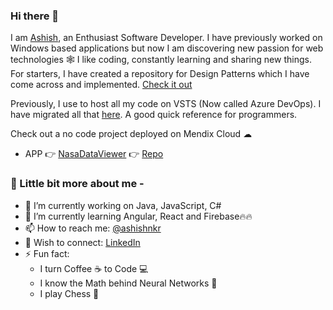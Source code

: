 ### Hi there 👋

I am [Ashish](https://www.linkedin.com/in/ashishnerkar/), an Enthusiast Software Developer. I have previously worked on Windows based applications but now I am discovering new passion for web technologies 🕸
I like coding, constantly learning and sharing new things. For starters, I have created a repository for Design Patterns which I have come across and implemented.
[Check it out](https://github.com/ashishnkr/DesignPatterns)

Previously, I use to host all my code on VSTS (Now called Azure DevOps). I have migrated all that [here](https://github.com/ashishnkr/FromAzureDevOps). A good quick reference for programmers.

Check out a no code project deployed on Mendix Cloud ☁
  - APP 👉 [NasaDataViewer](https://nasadataviewer-sandbox.mxapps.io/) 👉 [Repo](https://github.com/ashishnkr/NASADataViewer)

### 💬 Little bit more about me -
- 🔭 I’m currently working on Java, JavaScript, C#
- 🌱 I’m currently learning Angular, React and Firebase🔥🔥
- 📫 How to reach me: [@ashishnkr](https://twitter.com/ashishnkr)
- 🤝 Wish to connect: [LinkedIn](https://www.linkedin.com/in/ashishnerkar/)
- ⚡ Fun fact:
  - I turn Coffee ☕ to Code 💻
  - I know the Math behind Neural Networks 🧮
  - I play Chess 👑
